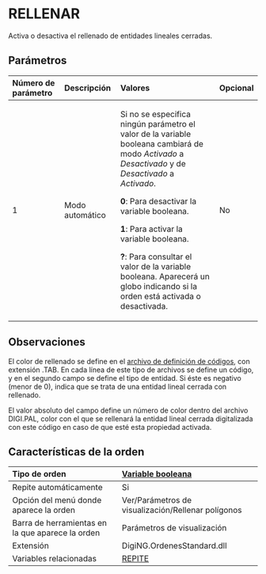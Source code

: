 # RELLENAR

Activa o desactiva el rellenado de entidades lineales cerradas.

## Parámetros

<table>
  <thead>
    <tr>
      <th style="text-align:left">N&#xFA;mero de par&#xE1;metro</th>
      <th style="text-align:left">Descripci&#xF3;n</th>
      <th style="text-align:left">Valores</th>
      <th style="text-align:left">Opcional</th>
    </tr>
  </thead>
  <tbody>
    <tr>
      <td style="text-align:left">1</td>
      <td style="text-align:left">Modo autom&#xE1;tico</td>
      <td style="text-align:left">
        <p>Si no se especifica ning&#xFA;n par&#xE1;metro el valor de la variable
          booleana cambiar&#xE1; de modo <em>Activado</em> a <em>Desactivado</em> y de <em>Desactivado</em> a <em>Activado</em>.</p>
        <p><b>0</b>: Para desactivar la variable booleana.</p>
        <p><b>1</b>: Para activar la variable booleana.</p>
        <p><b>?</b>: Para consultar el valor de la variable booleana. Aparecer&#xE1;
          un globo indicando si la orden est&#xE1; activada o desactivada.</p>
      </td>
      <td style="text-align:left">No</td>
    </tr>
  </tbody>
</table>

## Observaciones

El color de rellenado se define en el [archivo de definición de códigos](rellenar.md), con extensión .TAB. En cada línea de este tipo de archivos se define un código, y en el segundo campo se define el tipo de entidad. Si éste es negativo \(menor de 0\), indica que se trata de una entidad lineal cerrada con rellenado.

El valor absoluto del campo define un número de color dentro del archivo DIGI.PAL, color con el que se rellenará la entidad lineal cerrada digitalizada con este código en caso de que esté esta propiedad activada.

## Características de la orden

| Tipo de orden | [Variable booleana](rellenar.md) |
| :--- | :--- |
| Repite automáticamente | Si |
| Opción del menú donde aparece la orden | Ver/Parámetros de visualización/Rellenar polígonos |
| Barra de herramientas en la que aparece la orden | Parámetros de visualización |
| Extensión | DigiNG.OrdenesStandard.dll |
| Variables relacionadas | [REPITE](/digi3d-net/referencia/ventana-de-dibujo/variables/r/REPITE.html) |

